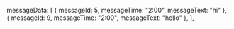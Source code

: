 messageData: [
{ messageId: 5, messageTime: "2:00", messageText: "hi" },
{ messageId: 9, messageTime: "2:00", messageText: "hello" },
],
